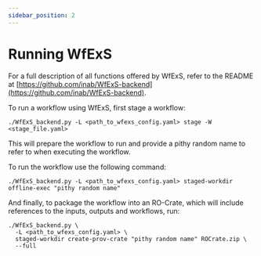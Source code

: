 ```yaml
---
sidebar_position: 2
---
```


# Running WfExS

For a full description of all functions offered by WfExS, refer to the README at [https://github.com/inab/WfExS-backend](https://github.com/inab/WfExS-backend).

To run a workflow using WfExS, first stage a workflow:
```shell
./WfExS_backend.py -L <path_to_wfexs_config.yaml> stage -W <stage_file.yaml>
```
This will prepare the workflow to run and provide a pithy random name to refer to when executing the workflow.

To run the workflow use the following command:
```shell
./WfExS_backend.py -L <path_to_wfexs_config.yaml> staged-workdir offline-exec "pithy random name"
```

And finally, to package the workflow into an RO-Crate, which will include references to the inputs, outputs and workflows, run:
```shell
./WfExS_backend.py \
  -L <path_to_wfexs_config.yaml> \
  staged-workdir create-prov-crate "pithy random name" ROCrate.zip \
  --full
```

